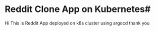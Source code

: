 # Reddit Clone App on Kubernetes#
Hi This is Reddit App deployed on k8s cluster using argocd
thank you






